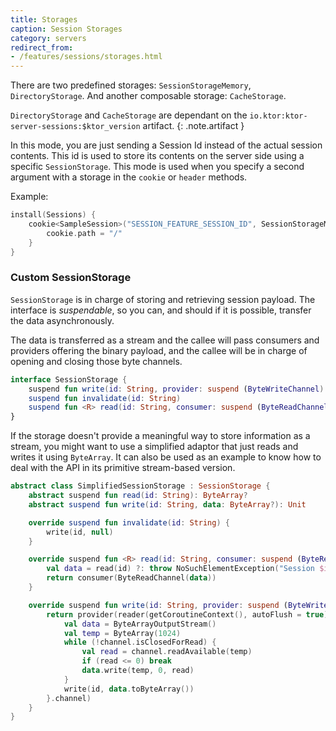 ```yaml
---
title: Storages
caption: Session Storages
category: servers
redirect_from:
- /features/sessions/storages.html
---
```


There are two predefined storages: `SessionStorageMemory`, `DirectoryStorage`. And another composable storage: `CacheStorage`.

`DirectoryStorage` and `CacheStorage` are dependant on the `io.ktor:ktor-server-sessions:$ktor_version` artifact.
{: .note.artifact } 

In this mode, you are just sending a Session Id instead of the actual session contents.
This id is used to store its contents on the server side using a specific `SessionStorage`.
This mode is used when you specify a second argument with a storage in the `cookie` or `header` methods.

Example:

```kotlin
install(Sessions) {
    cookie<SampleSession>("SESSION_FEATURE_SESSION_ID", SessionStorageMemory()) {
        cookie.path = "/"
    }
}
```


### Custom SessionStorage

`SessionStorage` is in charge of storing and retrieving session payload. The interface is *suspendable*,
so you can, and should if it is possible, transfer the data asynchronously.

The data is transferred as a stream and the callee will pass consumers and providers offering the binary payload,
and the callee will be in charge of opening and closing those byte channels.

```kotlin
interface SessionStorage {
    suspend fun write(id: String, provider: suspend (ByteWriteChannel) -> Unit)
    suspend fun invalidate(id: String)
    suspend fun <R> read(id: String, consumer: suspend (ByteReadChannel) -> R): R
}
```

If the storage doesn't provide a meaningful way to store information as a stream, you might want to use
a simplified adaptor that just reads and writes it using `ByteArray`. It can also be used as an example to know
how to deal with the API in its primitive stream-based version.

```kotlin
abstract class SimplifiedSessionStorage : SessionStorage {
    abstract suspend fun read(id: String): ByteArray?
    abstract suspend fun write(id: String, data: ByteArray?): Unit

    override suspend fun invalidate(id: String) {
        write(id, null)
    }

    override suspend fun <R> read(id: String, consumer: suspend (ByteReadChannel) -> R): R {
        val data = read(id) ?: throw NoSuchElementException("Session $id not found")
        return consumer(ByteReadChannel(data))
    }

    override suspend fun write(id: String, provider: suspend (ByteWriteChannel) -> Unit) {
        return provider(reader(getCoroutineContext(), autoFlush = true) {
            val data = ByteArrayOutputStream()
            val temp = ByteArray(1024)
            while (!channel.isClosedForRead) {
                val read = channel.readAvailable(temp)
                if (read <= 0) break
                data.write(temp, 0, read)
            }
            write(id, data.toByteArray())
        }.channel)
    }
}
```